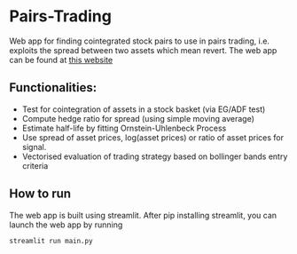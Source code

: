 # Pairs-Trading
Web app for finding cointegrated stock pairs to use in pairs trading, i.e. exploits the spread between two assets which mean revert.
The web app can be found at [this website](https://emanuelmalek.com/quant_projects/pairs_trading.html)

## Functionalities:
- Test for cointegration of assets in a stock basket (via EG/ADF test)
- Compute hedge ratio for spread (using simple moving average)
- Estimate half-life by fitting Ornstein-Uhlenbeck Process
- Use spread of asset prices, log(asset prices) or ratio of asset prices for signal.
- Vectorised evaluation of trading strategy based on bollinger bands entry criteria

## How to run
The web app is built using streamlit. After pip installing streamlit, you can launch the web app by running
```
streamlit run main.py
```
